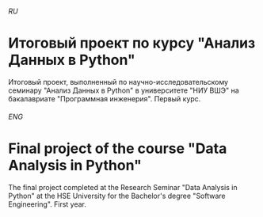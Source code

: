###### RU
# Итоговый проект по курсу "Анализ Данных в Python"

Итоговый проект, выполненный по научно-исследовательскому семинару "Анализ Данных в Python" в университете "НИУ ВШЭ" на бакалавриате "Программная инженерия". Первый курс.

###### ENG
# Final project of the course "Data Analysis in Python"

The final project completed at the Research Seminar "Data Analysis in Python" at the HSE University for the Bachelor's degree "Software Engineering". First year.
